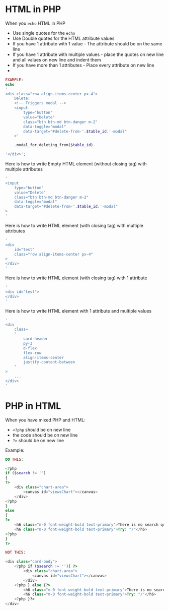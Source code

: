 # HTML in PHP
When you `echo` HTML in PHP

- Use single quotes for the `echo`
- Use Double quotes for the HTML attribute values
- If you have 1 attribute with 1 value - The attribute should be on the same line
- If you have 1 attribute with multiple values - place the quotes on new line and all values on new line and indent them
- If you have more than 1 attributes - Place every attribute on new line
- 

```php
EXAMPLE:
echo
'
<div class="row align-items-center px-4">
    Delete:
    <!-- Triggers modal -->
    <input 
        type="button" 
        value="Delete" 
        class="btn btn-md btn-danger m-2"
        data-toggle="modal"
        data-target="#delete-from-'.$table_id.'-modal"
    >'

    .modal_for_deleting_from($table_id).

'</div>';
```

Here is how to write Empty HTML element (without closing tag) with multiple attributes
```php
'
<input 
    type="button" 
    value="Delete" 
    class="btn btn-md btn-danger m-2"
    data-toggle="modal"
    data-target="#delete-from-'.$table_id.'-modal"
>
'
```

Here is how to write HTML element (with closing tag) with multiple attributes
```php
'
<div 
    id="test"
    class="row align-items-center px-4"
>
</div>
'
```

Here is how to write HTML element (with closing tag) with 1 attribute
```php
'
<div id="test">
</div>
'
```

Here is how to write HTML element with 1 attribute and multiple values
```php
'
<div 
    class=
    "
        card-header
        py-3
        d-flex
        flex-row
        align-items-center
        justify-content-between
    "
>
    ...
</div>
'
```



# PHP in HTML

When you have mixed PHP and HTML:

- `<?php` should be on new line
- the code should be on new line
- `?>` should be on new line

Example:

```php
DO THIS:

<?php
if ($search != '')
{ 
?>
    <div class="chart-area">
        <canvas id="viewsChart"></canvas>
    </div>
<?php
}
else
{
?>
    <h6 class="m-0 font-weight-bold text-primary">There is no search query</h6>
    <h6 class="m-0 font-weight-bold text-primary">Try: "/"</h6>
<?php
}
?>

NOT THIS:

<div class="card-body">
    <?php if ($search != ''){ ?>
        <div class="chart-area">
            <canvas id="viewsChart"></canvas>
        </div>
    <?php } else {?>
        <h6 class="m-0 font-weight-bold text-primary">There is no search query</h6>
        <h6 class="m-0 font-weight-bold text-primary">Try: "/"</h6>
    <?php }?>
</div>
```
